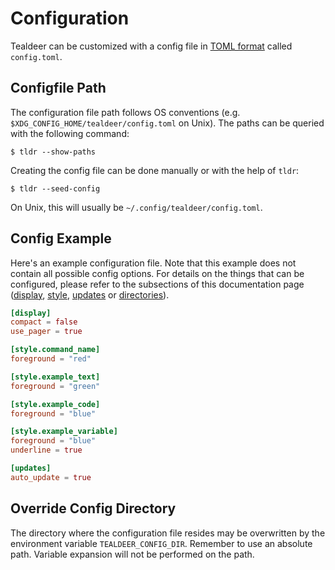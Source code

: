 # Configuration

Tealdeer can be customized with a config file in [TOML
format](https://toml.io/) called `config.toml`.

## Configfile Path

The configuration file path follows OS conventions (e.g.
`$XDG_CONFIG_HOME/tealdeer/config.toml` on Unix). The paths can be queried
with the following command:

    $ tldr --show-paths

Creating the config file can be done manually or with the help of `tldr`:

    $ tldr --seed-config

On Unix, this will usually be `~/.config/tealdeer/config.toml`.

## Config Example

Here's an example configuration file. Note that this example does not contain
all possible config options. For details on the things that can be configured,
please refer to the subsections of this documentation page
([display](config_display.html), [style](config_style.html),
[updates](config_updates.html) or [directories](config_directories.html)).

```toml
[display]
compact = false
use_pager = true

[style.command_name]
foreground = "red"

[style.example_text]
foreground = "green"

[style.example_code]
foreground = "blue"

[style.example_variable]
foreground = "blue"
underline = true

[updates]
auto_update = true
```

## Override Config Directory

The directory where the configuration file resides may be overwritten by the
environment variable `TEALDEER_CONFIG_DIR`. Remember to use an absolute path.
Variable expansion will not be performed on the path.
